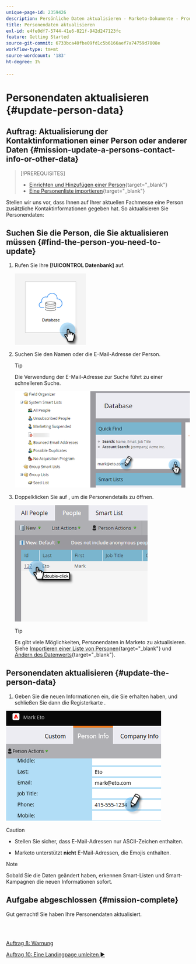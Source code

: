 ```yaml
---
unique-page-id: 2359426
description: Persönliche Daten aktualisieren - Marketo-Dokumente - Produktdokumentation
title: Personendaten aktualisieren
exl-id: e4fe0df7-5744-41e6-821f-942d247123fc
feature: Getting Started
source-git-commit: 6733bca40fbe09fd1c5b6166aef7a74759d7808e
workflow-type: tm+mt
source-wordcount: '183'
ht-degree: 1%

---
```


# Personendaten aktualisieren {#update-person-data}

## Auftrag: Aktualisierung der Kontaktinformationen einer Person oder anderer Daten {#mission-update-a-persons-contact-info-or-other-data}

>[!PREREQUISITES]
>
>* [Einrichten und Hinzufügen einer Person](/help/marketo/getting-started/quick-wins/get-set-up-and-add-a-person.md){target="_blank"}
>* [Eine Personenliste importieren](/help/marketo/getting-started/quick-wins/import-a-list-of-people.md){target="_blank"}

Stellen wir uns vor, dass Ihnen auf Ihrer aktuellen Fachmesse eine Person zusätzliche Kontaktinformationen gegeben hat. So aktualisieren Sie Personendaten:

## Suchen Sie die Person, die Sie aktualisieren müssen {#find-the-person-you-need-to-update}

1. Rufen Sie Ihre **[!UICONTROL Datenbank]** auf.

   ![](assets/update-person-data-1.png)

1. Suchen Sie den Namen oder die E-Mail-Adresse der Person.

   >[!TIP]
   >
   >Die Verwendung der E-Mail-Adresse zur Suche führt zu einer schnelleren Suche.

   ![](assets/update-person-data-2.png)

1. Doppelklicken Sie auf , um die Personendetails zu öffnen.

   ![](assets/update-person-data-3.png)

   >[!TIP]
   >
   >Es gibt viele Möglichkeiten, Personendaten in Marketo zu aktualisieren. Siehe [Importieren einer Liste von Personen](/help/marketo/getting-started/quick-wins/import-a-list-of-people.md){target="_blank"} und [Ändern des Datenwerts](/help/marketo/product-docs/core-marketo-concepts/smart-campaigns/flow-actions/change-data-value.md){target="_blank"}.

## Personendaten aktualisieren {#update-the-person-data}

1. Geben Sie die neuen Informationen ein, die Sie erhalten haben, und schließen Sie dann die Registerkarte .

![](assets/update-person-data-4.png)

>[!CAUTION]
>
>* Stellen Sie sicher, dass E-Mail-Adressen nur ASCII-Zeichen enthalten.
>
>* Marketo unterstützt **nicht** E-Mail-Adressen, die Emojis enthalten.

>[!NOTE]
>
>Sobald Sie die Daten geändert haben, erkennen Smart-Listen und Smart-Kampagnen die neuen Informationen sofort.

## Aufgabe abgeschlossen {#mission-complete}

Gut gemacht! Sie haben Ihre Personendaten aktualisiert.

<br> 

[Auftrag 8: Warnung](/help/marketo/getting-started/quick-wins/alert-the-sales-rep.md)

[Auftrag 10: Eine Landingpage umleiten ►](/help/marketo/getting-started/quick-wins/redirect-a-landing-page.md)
